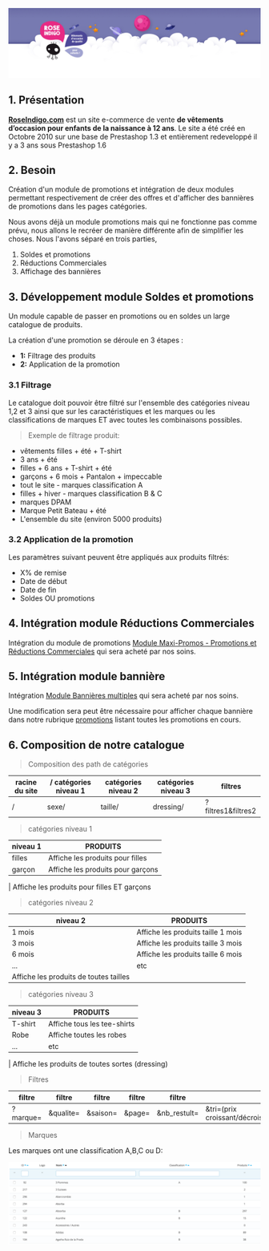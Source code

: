 ![](SP_header.jpg)

## 1. Présentation

[**RoseIndigo.com**](http://www.roseindigo.com/) est un site e-commerce de vente **de vêtements d’occasion pour enfants de la naissance à 12 ans**. Le site a été créé en Octobre 2010 sur une base de Prestashop 1.3 et entièrement redeveloppé il y a 3 ans sous Prestashop 1.6


## 2. Besoin

Création d'un module de promotions et intégration de deux modules permettant respectivement de créer des offres et d'afficher des bannières de promotions dans les pages catégories.

Nous avons déjà un module promotions mais qui ne fonctionne pas comme prévu, nous allons le recréer de manière différente afin de simplifier les choses. Nous l'avons séparé en trois parties, 

1. Soldes et promotions
2. Réductions Commerciales 
3. Affichage des bannières 

## 3. Développement module Soldes et promotions

Un module capable de passer en promotions ou en soldes un large catalogue de produits.

La création d'une promotion se déroule en 3 étapes :

- **1:** Filtrage des produits 
- **2:** Application de la promotion 


### 3.1 Filtrage

Le catalogue doit pouvoir être filtré sur l'ensemble des catégories niveau 1,2 et 3 ainsi que sur les caractéristiques et les marques ou les classifications de marques ET avec toutes les combinaisons possibles.

> Exemple de filtrage produit: 

- vêtements filles + été + T-shirt
- 3 ans + été 
- filles + 6 ans + T-shirt + été
- garçons + 6 mois + Pantalon + impeccable
- tout le site - marques classification A
- filles + hiver - marques classification B & C 
- marques DPAM
- Marque Petit Bateau + été
- L'ensemble du site (environ 5000 produits)



### 3.2 Application de la promotion

Les paramètres suivant peuvent être appliqués aux produits filtrés:

- X% de remise
- Date de début
- Date de fin
- Soldes OU promotions



## 4. Intégration module Réductions Commerciales

Intégration du module de promotions [Module	Maxi-Promos - Promotions et Réductions Commerciales](http://addons.prestashop.com/fr/prix-promo-modules-prestashop/3462-maxi-promos-promotions-et-reductions-commerciales.html) qui sera acheté par nos soins.

## 5. Intégration module bannière

Intégration  [Module	Bannières multiples](http://addons.prestashop.com/fr/fonctionnalites-front-office-modules-prestashop/9360-bannieres-multiples.html) qui sera acheté par nos soins.

Une modification sera peut être nécessaire pour afficher chaque bannière dans notre rubrique [promotions](http://www.roseindigo.com/promotions) listant toutes les promotions en cours.



## 6. Composition de notre catalogue

> Composition des path de catégories

racine du site | / catégories niveau 1 | catégories niveau 2 | catégories niveau 3 | filtres
 ------------- | ------------ | ------------ | ------------ | ------------ | 
/ | sexe/ | taille/ | dressing/ | ?filtres1&filtres2| 


>catégories niveau 1

niveau 1| PRODUITS
------------ | ------------- 
filles 	| Affiche les produits pour filles
garçon 	| Affiche les produits pour garçons

| Affiche les produits pour filles ET garçons

>catégories niveau 2

niveau 2| PRODUITS
------------ | ------------- 
1 mois 	| Affiche les produits taille 1 mois
3 mois 	| Affiche les produits taille 3 mois
6 mois 	| Affiche les produits taille 6 mois
...		| etc
| Affiche les produits de toutes tailles

>catégories niveau 3

niveau 3 | PRODUITS
------------ | ------------- 
T-shirt | Affiche tous les tee-shirts
Robe 	| Affiche toutes les robes
...		| etc

| Affiche les produits de toutes sortes (dressing)

>Filtres

filtre | filtre | filtre | filtre | filtre | filtre
------------ | ------------ | ------------ | ------------ | ------------ | ------------ |
?marque= | &qualite= | &saison= |  &page= | &nb_restult= | &tri=(prix croissant/décroissant/nouveaut/anciens)

> Marques

Les marques ont une classification A,B,C ou D:

![](SP_marques.png)


